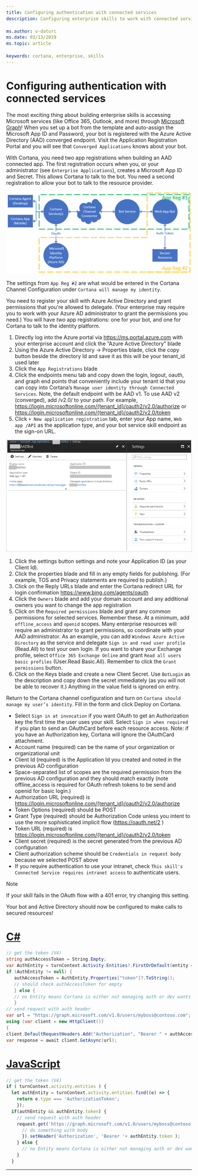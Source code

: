 ```yaml
---
title: Configuring authentication with connected services
description: Configuring enterprise skills to work with connected services.

ms.author: v-daturc
ms.date: 03/13/2019
ms.topic: article

keywords: cortana, enterprise, skills
---
```


# Configuring authentication with connected services

The most exciting thing about building enterprise skills is accessing Microsoft services (like Office 365, Outlook, and more) through [Microsoft Graph](https://developer.microsoft.com/en-us/graph/docs/concepts/overview)! When you set up a bot from the template and auto-assign the Microsoft App ID and Password, your bot is registered with the Azure Active Directory (AAD) converged endpoint. Visit the Application Registration Portal and you will see that `Converged Applications` knows about your bot.

With Cortana, you need two app registrations when building an AAD connected app. The first registration occurs when you, or your administrator (see `Enterprise Applications`), creates a Microsoft App ID and Secret. This allows Cortana to talk to the bot. You need a second registration to allow your bot to talk to the resource provider.

![Overview](../media/images/configuring-authentication-connected-services-01.png)

The settings from `App Reg #2` are what would be entered in the Cortana Channel Configuration under `Cortana will manage my identity`.

You need to register your skill with Azure Active Directory and grant permissions that you're allowed to delegate. (Your enterprise may require you to work with your Azure AD administrator to grant the permissions you need.) You will have *two* app registrations: one for your bot, and one for Cortana to talk to the identity platform.

1. Directly log into the Azure portal via https://ms.portal.azure.com with your enterprise account and click the “Azure Active Directory” blade
1. Using the Azure Active Directory -> Properties blade, click the copy button beside the directory Id and save it as this will be your tenant_id used later
1. Click the `App Registrations` blade
1. Click the endpoints menu tab and copy down the login, logout, oauth, and graph end points that conveniently include your tenant id that you can copy into Cortana’s `Manage user identity through Connected Services`. Note, the default endpoint with be AAD v1. To use AAD v2 (converged), add /v2.0/ to your path. For example, https://login.microsoftonline.com/{tenant_id}/oauth2/v2.0/authorize or https://login.microsoftonline.com/{tenant_id}/oauth2/v2.0/token 
1. Click `+ New application registration` tab, enter your App name, `Web app /API` as the application type, and your bot service skill endpoint as the sign-on URL.

![Overview](../media/images/configuring-authentication-connected-services-02.png)

1. Click the settings button settings and note your Application ID (as your Client Id).
1. Click the properties blade and fill in any empty fields for publishing. (For example, TOS and Privacy statements are required to publish.)
1. Click on the Reply URLs blade and enter the Cortana redirect URL for login confirmation https://www.bing.com/agents/oauth
1. Click the `Owners` blade and add your domain account and any additional owners you want to change the app registration
1. Click on the `Required permissions` blade and grant any common permissions for selected services. Remember these. At a minimum, add `offline_access` and `openid` scopes.
   Many enterprise resources will require an administrator to grant permissions, so coordinate with your AAD administrator. As an example, you can add `Windows Azure Active Directory` as the service and delegate `Sign in and read user profile` (Read.All) to test your own login. If you want to share your Exchange profile, select `Office 365 Exchange Online` and grant `Read all users basic profiles` (User.Read Basic.All). Remember to click the `Grant permissions` button.
1. Click on the Keys blade and create a new Client Secret. Use `BotLogin` as the description and copy down the secret immediately (as you will not be able to recover it.) Anything in the value field is ignored on entry.

Return to the Cortana channel configuration and turn on `Cortana should manage my user’s identity`. Fill in the form and click Deploy on Cortana.

- Select `Sign in at invocation` if you want OAuth to get an Authorization key the first time the user uses your skill. Select `Sign in when required` if you plan to send an OAuthCard before each resource access. Note: if you have an Authorization key, Cortana will ignore the OAuthCard attachment.
- Account name (required) can be the name of your organization or organizational unit
- Client Id (required) is the Application Id you created and noted in the previous AD configuration
- Space-separated list of scopes are the required permission from the previous AD configuration and they should match exactly (note offline_access is required for OAuth refresh tokens to be send and openid for basic login.)
- Authorization URL (required) is https://login.microsoftonline.com/{tenant_id}/oauth2/v2.0/authorize
- Token Options (required) should be POST
- Grant Type (required) should be Authorization Code unless you intent to use the more sophisticated implicit flow (https://oauth.net/2 )
- Token URL (required) is https://login.microsoftonline.com/{tenant_id}/oauth2/v2.0/token
- Client secret (required) is the secret generated from the previous AD configuration
- Client authorization scheme should be `Credentials in request body` because we selected POST above
- If you require authentication to use your intranet, check `This skill's Connected Service requires intranet access` to authenticate users.

>[!Note]
>If your skill fails in the OAuth flow with a 401 error, try changing this setting.

Your bot and Active Directory should now be configured to make calls to secured resources!
# [C#](#tab/cs)

```C#
// get the token (V4)
string authAccessToken = String.Empty;
var AuthEntity = turnContext.Activity.Entities?.FirstOrDefault(entity => entity.Type.Equals("AuthorizationToken", StringComparison.Ordinal));
if (AuthEntity != null) {
   authAccessToken = AuthEntity.Properties["token"]?.ToString();
   // should check authAccessToken for empty
   } else {
   // no Entity means Cortana is either not managing auth or dev wants to send OAuth card
   }
// send request with auth header
var url = "https://graph.microsoft.com/v1.0/users/myboss@contoso.com";
using (var client = new HttpClient())
{
client.DefaultRequestHeaders.Add("Authorization", "Bearer " + authAccessToken);
var response = await client.GetAsync(url);
```

# [JavaScript](#tab/js)

```JavaScript
// get the token (V4)
if ( turnContext.activity.entities ) {
  let authEntity = turnContext.activity.entities.find((e) => {
    return e.type === 'AuthorizationToken';
    });
  if(authEntity && authEntity.token) {
    // send request with auth header    
    request.get('https://graph.microsoft.com/v1.0/users/myboss@contoso.com', (err, response, body) => {
      // do something with body
      }).setHeader('Authorization', 'Bearer '+ authEntity.token );
    } else {
      // no Entity means Cortana is either not managing auth or dev wants to send OAuth card
    }
  }
```

---

